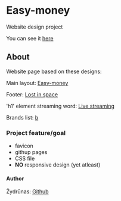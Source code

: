  # Easy-money

Website design project<br>

You can see it <a href="#">here</a>

## About

Website page based on these designs:

Main layout: <a href="https://dribbble.com/shots/14587898-Trade-Website?utm_source=pinterest&utm_campaign=pinterest_shot&utm_content=Trade+Website&utm_medium=Social_Share">Easy-money</a>

Footer: <a href="https://dribbble.com/shots/14587898-Trade-Website?utm_source=pinterest&utm_campaign=pinterest_shot&utm_content=Trade+Website&utm_medium=Social_Share">Lost in space</a>

'h1' element streaming word: <a href="https://dribbble.com/shots/14587898-Trade-Website?utm_source=pinterest&utm_campaign=pinterest_shot&utm_content=Trade+Website&utm_medium=Social_Share">Live streaming</a>

Brands list: <a href="https://dribbble.com/shots/14587898-Trade-Website?utm_source=pinterest&utm_campaign=pinterest_shot&utm_content=Trade+Website&utm_medium=Social_Share">b</a>

### Project feature/goal
- favicon 
- githup pages
- CSS file
- **NO** responsive design (yet atleast)

#### Author

Žydrūnas: [Github](https://github.com/ZydrunasK)